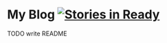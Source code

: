 # My Blog [![Stories in Ready](https://badge.waffle.io/zarkosusnjar/zarkosusnjar.github.io.png?label=ready)](http://waffle.io/zarkosusnjar/zarkosusnjar.github.io)

TODO write README
